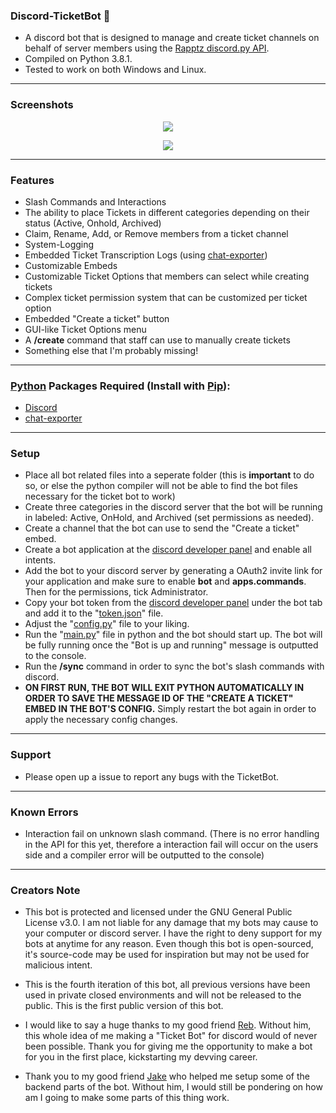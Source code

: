 ### Discord-TicketBot 📝

- A discord bot that is designed to manage and create ticket channels on behalf of server members using the [Rapptz discord.py API](https://github.com/Rapptz/discord.py).
- Compiled on Python 3.8.1.  
- Tested to work on both Windows and Linux.

---
### Screenshots

<p align="center"><img src="https://tari.blue/assets/img/ticketbot-demo-1.gif" /></p><p align="center"><img src="https://tari.blue/assets/img/ticketbot-demo-.gif" /></p>

---
### Features
- Slash Commands and Interactions
- The ability to place Tickets in different categories depending on their status (Active, Onhold, Archived)
- Claim, Rename, Add, or Remove members from a ticket channel
- System-Logging
- Embedded Ticket Transcription Logs (using [chat-exporter](https://pypi.org/project/chat-exporter/))
- Customizable Embeds
- Customizable Ticket Options that members can select while creating tickets
- Complex ticket permission system that can be customized per ticket option
- Embedded "Create a ticket" button
- GUI-like Ticket Options menu
- A **/create** command that staff can use to manually create tickets
- Something else that I'm probably missing!

---
### [Python](https://www.python.org/downloads/) Packages Required (Install with [Pip](https://pip.pypa.io/en/stable/installing/)):
- [Discord](https://pypi.org/project/discord.py/)
- [chat-exporter](https://pypi.org/project/chat-exporter/)

---
### Setup
- Place all bot related files into a seperate folder (this is **important** to do so, or else the python compiler will not be able to find the bot files necessary for the ticket bot to work)
- Create three categories in the discord server that the bot will be running in labeled: Active, OnHold, and Archived (set permissions as needed).
- Create a channel that the bot can use to send the "Create a ticket" embed.
- Create a bot application at the [discord developer panel](https://discord.com/developers/applications) and enable all intents. 
- Add the bot to your discord server by generating a OAuth2 invite link for your application and make sure to enable **bot** and **apps.commands**. Then for the permissions, tick Administrator.
- Copy your bot token from the [discord developer panel](https://discord.com/developers/applications) under the bot tab and add it to the "[token.json](https://github.com/WebTheDev/TicketBot/blob/main/token.json)" file.
- Adjust the "[config.py](https://github.com/WebTheDev/TicketBot/blob/main/config.py)" file to your liking.
- Run the "[main.py](https://github.com/WebTheDev/TicketBot/blob/main/main.py)" file in python and the bot should start up. The bot will be fully running once the "Bot is up and running" message is outputted to the console.
- Run the **/sync** command in order to sync the bot's slash commands with discord.
- **ON FIRST RUN, THE BOT WILL EXIT PYTHON AUTOMATICALLY IN ORDER TO SAVE THE MESSAGE ID OF THE "CREATE A TICKET" EMBED IN THE BOT'S CONFIG.** Simply restart the bot again in order to apply the necessary config changes.

---
### Support
- Please open up a issue to report any bugs with the TicketBot.

---
### Known Errors
- Interaction fail on unknown slash command. (There is no error handling in the API for this yet, therefore a interaction fail will occur on the users side and a compiler error will be outputted to the console)

---
### Creators Note
- This bot is protected and licensed under the GNU General Public License v3.0. I am not liable for any damage that my bots may cause to your computer or discord server. I have the right to deny support for my bots at anytime for any reason. Even though this bot is open-sourced, it's source-code may be used for inspiration but may not be used for malicious intent.  

- This is the fourth iteration of this bot, all previous versions have been used in private closed environments and will not be released to the public. This is the first public version of this bot.

- I would like to say a huge thanks to my good friend [Reb](https://rebsdesigns.com/). Without him, this whole idea of me making a "Ticket Bot" for discord would of never been possible. Thank you for giving me the opportunity to make a bot for you in the first place, kickstarting my devving career.

- Thank you to my good friend [Jake](https://github.com/jfmcdavitt) who helped me setup some of the backend parts of the bot. Without him, I would still be pondering on how am I going to make some parts of this thing work.
